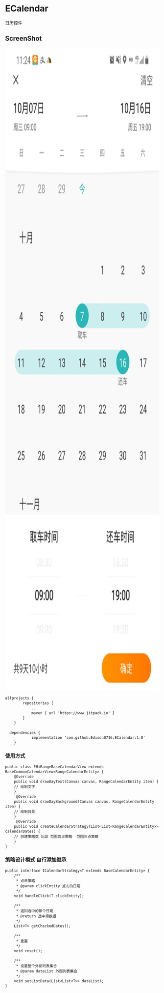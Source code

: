 # ECalendar
日历控件
## ScreenShot
<img src="https://github.com/Edison0716/ECalendar/blob/master/Snapshot.png" width="600" height="2090" alt="范围选择"/><br/>


```
allprojects {
		repositories {
			...
			maven { url 'https://www.jitpack.io' }
		}
	}
  
  dependencies {
	        implementation 'com.github.Edison0716:ECalendar:1.0'
	}
```


### 使用方式
```
public class EHiRangeBaseCalendarView extends BaseCommonCalendarView<RangeCalendarEntity> {
    @Override
    public void drawDayText(Canvas canvas, RangeCalendarEntity item) {
    // 绘制文字
    }
     @Override
    public void drawDayBackground(Canvas canvas, RangeCalendarEntity item) {
    // 绘制背景
    }
     @Override
    public void createCalendarStrategy(List<List<RangeCalendarEntity>> calendarDates) {
    // 创建策略类 比如 范围两点策略  范围三点策略
    }
}
```
### 策略设计模式 自行添加继承
```
public interface ICalendarStrategy<T extends BaseCalendarEntity> {
    /**
     * 点击策略
     * @param clickEntity 点击的日期
     */
    void handleClick(T clickEntity);

    /**
     * 返回选中的那个日期
     * @return 选中得数据
     */
    List<T> getCheckedDates();

    /**
     * 重置
     */
    void reset();

    /**
     * 设置整个外部列表集合
     * @param dateList 外部列表集合
     */
    void setListData(List<List<T>> dateList);
}
```
